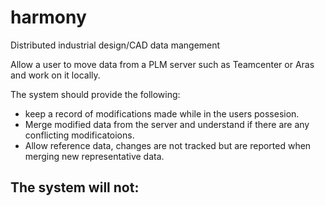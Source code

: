 # harmony
Distributed industrial design/CAD data mangement

Allow a user to move data from a PLM server such as Teamcenter or Aras and work on it locally.

The system should provide the following:
  - keep a record of modifications made while in the users possesion.
  - Merge modified data from the server and understand if there are any conflicting modificatoions.
  - Allow reference data, changes are not tracked but are reported when merging new representative data.

The system will not:
  - 
